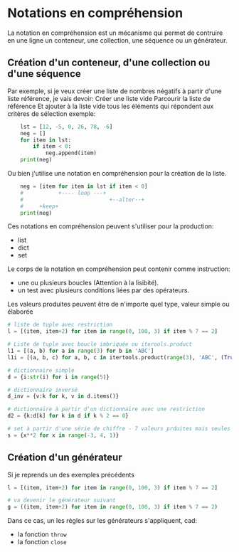 # Notations en compréhension

La notation en compréhension est un mécanisme qui permet de contruire en une ligne un conteneur, une collection, une séquence ou un générateur.

## Création d'un conteneur, d'une collection ou d'une séquence

Par exemple, si je veux créer une liste de nombres négatifs à partir d'une liste référence, je vais devoir:
    Créer une liste vide
    Parcourir la liste de référence
    Et ajouter à la liste vide tous les éléments qui répondent aux critères de sélection
    exemple:

```python
    lst = [12, -5, 0, 26, 78, -6]
    neg = []
    for item in lst:
        if item < 0:
            neg.append(item)
    print(neg)
```

Ou bien j'utilise une notation en compréhension pour la création de la liste.

```python
    neg = [item for item in lst if item < 0]
    #           +---- loop ---+
    #                           +--alter--+
    #     +keep+
    print(neg)
```

Ces notations en compréhension peuvent s'utiliser pour la production:

* list
* dict
* set

Le corps de la notation en compréhension peut contenir comme instruction:

* une ou plusieurs boucles (Attention à la lisibité).
* un test avec plusieurs conditions liées par des opérateurs.

Les valeurs produites peuvent être de n'importe quel type, valeur simple ou élaborée

```python
# liste de tuple avec restriction 
l = [(item, item+2) for item in range(0, 100, 3) if item % 7 == 2]

# Liste de tuple avec boucle imbriquée ou iterools.product
l1 = [(a, b) for a in range(3) for b in 'ABC']
l1i = [(a, b, c) for a, b, c in itertools.product(range(3), 'ABC', (True, False, None))]

# dictionnaire simple 
d = {i:str(i) for i in range(5)}

# dictionnaire inversé
d_inv = {v:k for k, v in d.items()}

# dictionnaire à partir d'un dictionnaire avec une restriction
d2 = {k:d[k] for k in d if k % 2 == 0}

# set à partir d'une série de chiffre - 7 valeurs prduites mais seules 4 conservées au niveau du set
s = {x**2 for x in range(-3, 4, 1)}
```

## Création d'un générateur

Si je reprends un des exemples précédents

```python
l = [(item, item+2) for item in range(0, 100, 3) if item % 7 == 2]

# va devenir le générateur suivant
g = ((item, item+2) for item in range(0, 100, 3) if item % 7 == 2)

```

Dans ce cas, un les régles sur les générateurs s'appliquent, cad:
* la fonction `throw`
* la fonction `close`

